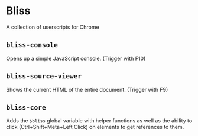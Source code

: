 # Bliss
A collection of userscripts for Chrome
## `bliss-console`
Opens up a simple JavaScript console. (Trigger with F10)
## `bliss-source-viewer`
Shows the current HTML of the entire document. (Trigger with F9)
## `bliss-core`
Adds the `$bliss` global variable with helper functions as well as the ability to click (Ctrl+Shift+Meta+Left Click) on elements to get references to them.

